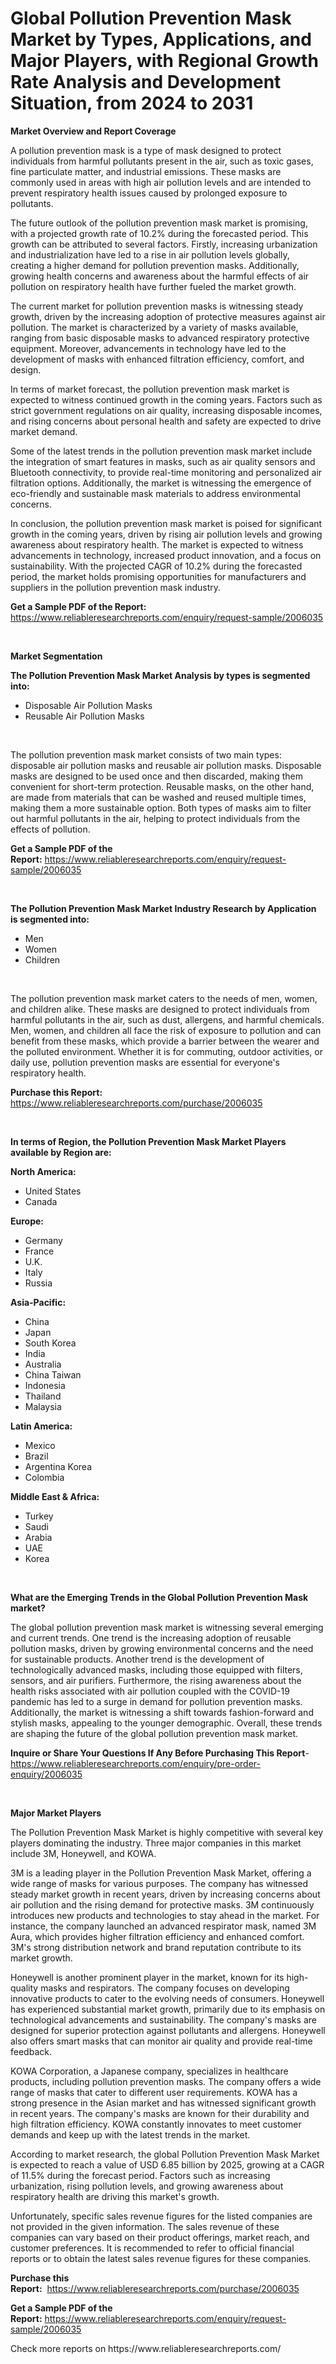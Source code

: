 <p><h1>Global Pollution Prevention Mask Market by Types, Applications, and Major Players, with Regional Growth Rate Analysis and Development Situation, from 2024 to 2031</h1></p><p><strong>Market Overview and Report Coverage</strong></p>
<p><p>A pollution prevention mask is a type of mask designed to protect individuals from harmful pollutants present in the air, such as toxic gases, fine particulate matter, and industrial emissions. These masks are commonly used in areas with high air pollution levels and are intended to prevent respiratory health issues caused by prolonged exposure to pollutants.</p><p>The future outlook of the pollution prevention mask market is promising, with a projected growth rate of 10.2% during the forecasted period. This growth can be attributed to several factors. Firstly, increasing urbanization and industrialization have led to a rise in air pollution levels globally, creating a higher demand for pollution prevention masks. Additionally, growing health concerns and awareness about the harmful effects of air pollution on respiratory health have further fueled the market growth.</p><p>The current market for pollution prevention masks is witnessing steady growth, driven by the increasing adoption of protective measures against air pollution. The market is characterized by a variety of masks available, ranging from basic disposable masks to advanced respiratory protective equipment. Moreover, advancements in technology have led to the development of masks with enhanced filtration efficiency, comfort, and design.</p><p>In terms of market forecast, the pollution prevention mask market is expected to witness continued growth in the coming years. Factors such as strict government regulations on air quality, increasing disposable incomes, and rising concerns about personal health and safety are expected to drive market demand.</p><p>Some of the latest trends in the pollution prevention mask market include the integration of smart features in masks, such as air quality sensors and Bluetooth connectivity, to provide real-time monitoring and personalized air filtration options. Additionally, the market is witnessing the emergence of eco-friendly and sustainable mask materials to address environmental concerns.</p><p>In conclusion, the pollution prevention mask market is poised for significant growth in the coming years, driven by rising air pollution levels and growing awareness about respiratory health. The market is expected to witness advancements in technology, increased product innovation, and a focus on sustainability. With the projected CAGR of 10.2% during the forecasted period, the market holds promising opportunities for manufacturers and suppliers in the pollution prevention mask industry.</p></p>
<p><strong>Get a Sample PDF of the Report:</strong> <a href="https://www.reliableresearchreports.com/enquiry/request-sample/2006035">https://www.reliableresearchreports.com/enquiry/request-sample/2006035</a></p>
<p>&nbsp;</p>
<p><strong>Market Segmentation</strong></p>
<p><strong>The Pollution Prevention Mask Market Analysis by types is segmented into:</strong></p>
<p><ul><li>Disposable Air Pollution Masks</li><li>Reusable Air Pollution Masks</li></ul></p>
<p>&nbsp;</p>
<p><p>The pollution prevention mask market consists of two main types: disposable air pollution masks and reusable air pollution masks. Disposable masks are designed to be used once and then discarded, making them convenient for short-term protection. Reusable masks, on the other hand, are made from materials that can be washed and reused multiple times, making them a more sustainable option. Both types of masks aim to filter out harmful pollutants in the air, helping to protect individuals from the effects of pollution.</p></p>
<p><strong>Get a Sample PDF of the Report:</strong>&nbsp;<a href="https://www.reliableresearchreports.com/enquiry/request-sample/2006035">https://www.reliableresearchreports.com/enquiry/request-sample/2006035</a></p>
<p>&nbsp;</p>
<p><strong>The Pollution Prevention Mask Market Industry Research by Application is segmented into:</strong></p>
<p><ul><li>Men</li><li>Women</li><li>Children</li></ul></p>
<p>&nbsp;</p>
<p><p>The pollution prevention mask market caters to the needs of men, women, and children alike. These masks are designed to protect individuals from harmful pollutants in the air, such as dust, allergens, and harmful chemicals. Men, women, and children all face the risk of exposure to pollution and can benefit from these masks, which provide a barrier between the wearer and the polluted environment. Whether it is for commuting, outdoor activities, or daily use, pollution prevention masks are essential for everyone's respiratory health.</p></p>
<p><strong>Purchase this Report:</strong>&nbsp; <a href="https://www.reliableresearchreports.com/purchase/2006035">https://www.reliableresearchreports.com/purchase/2006035</a></p>
<p>&nbsp;</p>
<p><strong>In terms of Region, the Pollution Prevention Mask Market Players available by Region are:</strong></p>
<p>
    <p> <strong> North America: </strong>
        <ul>
            <li>United States</li>
            <li>Canada</li>
        </ul>
        </p> 
    <p> <strong> Europe: </strong>
        <ul>
            <li>Germany</li>
            <li>France</li>
            <li>U.K.</li>
            <li>Italy</li>
            <li>Russia</li>
        </ul>
        </p> 
    <p> <strong> Asia-Pacific: </strong>
        <ul>
            <li>China</li>
            <li>Japan</li>
            <li>South Korea</li>
            <li>India</li>
            <li>Australia</li>
            <li>China Taiwan</li>
            <li>Indonesia</li>
            <li>Thailand</li>
            <li>Malaysia</li>
        </ul>
        </p> 
    <p> <strong> Latin America: </strong>
        <ul>
            <li>Mexico</li>
            <li>Brazil</li>
            <li>Argentina Korea</li>
            <li>Colombia</li>
        </ul>
        </p> 
    <p> <strong> Middle East & Africa: </strong>
        <ul>
            <li>Turkey</li>
            <li>Saudi</li>
            <li>Arabia</li>
            <li>UAE</li>
            <li>Korea</li>
        </ul>
    </p>
    </p>
<p>&nbsp;</p>
<p><strong>What are the Emerging Trends in the Global Pollution Prevention Mask market?</strong></p>
<p><p>The global pollution prevention mask market is witnessing several emerging and current trends. One trend is the increasing adoption of reusable pollution masks, driven by growing environmental concerns and the need for sustainable products. Another trend is the development of technologically advanced masks, including those equipped with filters, sensors, and air purifiers. Furthermore, the rising awareness about the health risks associated with air pollution coupled with the COVID-19 pandemic has led to a surge in demand for pollution prevention masks. Additionally, the market is witnessing a shift towards fashion-forward and stylish masks, appealing to the younger demographic. Overall, these trends are shaping the future of the global pollution prevention mask market.</p></p>
<p><strong>Inquire or Share Your Questions If Any Before Purchasing This Report</strong>- <a href="https://www.reliableresearchreports.com/enquiry/pre-order-enquiry/2006035">https://www.reliableresearchreports.com/enquiry/pre-order-enquiry/2006035</a></p>
<p>&nbsp;</p>
<p><strong>Major Market Players</strong></p>
<p><p>The Pollution Prevention Mask Market is highly competitive with several key players dominating the industry. Three major companies in this market include 3M, Honeywell, and KOWA.</p><p>3M is a leading player in the Pollution Prevention Mask Market, offering a wide range of masks for various purposes. The company has witnessed steady market growth in recent years, driven by increasing concerns about air pollution and the rising demand for protective masks. 3M continuously introduces new products and technologies to stay ahead in the market. For instance, the company launched an advanced respirator mask, named 3M Aura, which provides higher filtration efficiency and enhanced comfort. 3M's strong distribution network and brand reputation contribute to its market growth.</p><p>Honeywell is another prominent player in the market, known for its high-quality masks and respirators. The company focuses on developing innovative products to cater to the evolving needs of consumers. Honeywell has experienced substantial market growth, primarily due to its emphasis on technological advancements and sustainability. The company's masks are designed for superior protection against pollutants and allergens. Honeywell also offers smart masks that can monitor air quality and provide real-time feedback.</p><p>KOWA Corporation, a Japanese company, specializes in healthcare products, including pollution prevention masks. The company offers a wide range of masks that cater to different user requirements. KOWA has a strong presence in the Asian market and has witnessed significant growth in recent years. The company's masks are known for their durability and high filtration efficiency. KOWA constantly innovates to meet customer demands and keep up with the latest trends in the market.</p><p>According to market research, the global Pollution Prevention Mask Market is expected to reach a value of USD 6.85 billion by 2025, growing at a CAGR of 11.5% during the forecast period. Factors such as increasing urbanization, rising pollution levels, and growing awareness about respiratory health are driving this market's growth.</p><p>Unfortunately, specific sales revenue figures for the listed companies are not provided in the given information. The sales revenue of these companies can vary based on their product offerings, market reach, and customer preferences. It is recommended to refer to official financial reports or  to obtain the latest sales revenue figures for these companies.</p></p>
<p><strong>Purchase this Report:</strong>&nbsp;&nbsp;<a href="https://www.reliableresearchreports.com/purchase/2006035">https://www.reliableresearchreports.com/purchase/2006035</a></p>
<p></p>
<p><strong>Get a Sample PDF of the Report:</strong>&nbsp;<a href="https://www.reliableresearchreports.com/enquiry/request-sample/2006035">https://www.reliableresearchreports.com/enquiry/request-sample/2006035</a></p>
<p>Check more reports on https://www.reliableresearchreports.com/</p>